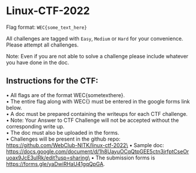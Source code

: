 # Linux-CTF-2022
 Flag format: `WEC{some_text_here}`

All challenges are tagged with `Easy`, `Medium` or `Hard` for your convenience. Please attempt all challenges. 

Note: Even if you are not able to solve a challenge please include whatever you have done in the doc.

## Instructions for the CTF:
• All flags are of the format WEC{sometexthere}.\
• The entire flag along with WEC{} must be entered in the google forms link below.\
• A doc must be prepared containing the writeups for each CTF challenge.\
• Note: Your Answer to CTF Challenge will not be accepted without the corresponding write up.\
• The doc must also be uploaded in the forms.\
• Challenges will be present in the github repo: https://github.com/WebClub-NITK/linux-ctf-2022\
• Sample doc: https://docs.google.com/document/d/1h8UayuOCqQtpGEE5ctn3jrfptCseOruoax9JcE3uIRk/edit?usp=sharing\
• The submission forms is https://forms.gle/yaDwiRHaU41gqQpGA. 

